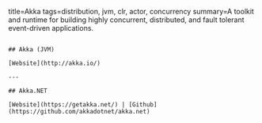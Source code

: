 title=Akka
tags=distribution, jvm, clr, actor, concurrency
summary=A toolkit and runtime for building highly concurrent, distributed, and fault tolerant event-driven applications.
~~~~~~

## Akka (JVM)

[Website](http://akka.io/)

---

## Akka.NET

[Website](https://getakka.net/) | [Github](https://github.com/akkadotnet/akka.net)

